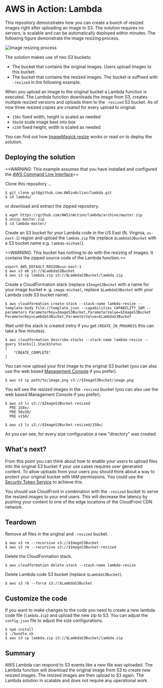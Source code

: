 # AWS in Action: Lambda

This repository demonstrates how you can create a bunch of resized images right after uploading an image to S3. The solution requires no servers, is scalable and can be automatically deployed within minutes. The following figure demonstrate the image resizing process.

![Image resizing process](./lambda_resize.png?raw=true "Image resizing process")

The solution makes use of two S3 buckets:

* The bucket that contains the original images. Users upload images to this bucket. 
* The bucket that contains the resized images. The bucket is suffixed with `-resized` in the following example.

When you upload an image to the original bucket a Lambda function is executed. The Lambda function downloads the image from S3, creates multiple resized versions and uploads them to the `-resized` S3 bucket. As of now three resized copies are created for every upload to original:

* `150x`  fixed width, height is scaled as needed
* `50x50` scale image best into box
* `x150` fixed height, width is scaled as needed

You can find out how [ImageMagick resize](http://www.imagemagick.org/Usage/resize/) works or read on to deploy the solution.

## Deploying the solution

==WARNING: This example assumes that you have installed and configured the [AWS Command Line Interface](https://aws.amazon.com/cli/)==

Clone this repository ...

```
$ git clone git@github.com:AWSinAction/lambda.git
$ cd lambda/
```

or download and extract the zipped repository.

```
$ wget https://github.com/AWSinAction/lambda/archive/master.zip
$ unzip master.zip
$ cd lambda-master/
```

Create an S3 bucket for your Lambda code in the US East (N. Virginia, `us-east-1`) region and upload the `lambda.zip` file (replace `$LambdaS3Bucket` with a S3 bucket name e.g. `lambda-michael`).

==WARNING: This bucket has nothing to do with the resizing of images. It contains the zipped source code of the Lambda function.==

```
export AWS_DEFAULT_REGION=us-east-1
$ aws s3 mb s3://$LambdaS3Bucket
$ aws s3 cp lambda.zip s3://$LambdaS3Bucket/lambda.zip
```

Create a CloudFormation stack (replace `$ImageS3Bucket` with a name for your image bucket e. g. `image-michael`, replace `$LambdaS3Bucket` with your Lambda code S3 bucket name).

```
$ aws cloudformation create-stack --stack-name lambda-resize --template-body file://template.json --capabilities CAPABILITY_IAM --parameters ParameterKey=ImageS3Bucket,ParameterValue=$ImageS3Bucket ParameterKey=LambdaS3Bucket,ParameterValue=$LambdaS3Bucket
```

Wait until the stack is created (retry if you get `CREATE_IN_PROGRESS` this can take a few minutes).

```
$ aws cloudformation describe-stacks --stack-name lambda-resize --query Stacks[].StackStatus
[
    "CREATE_COMPLETE"
]
```

You can now upload your first image to the original S3 bucket (you can also use the web based [Management Console](https://console.aws.amazon.com/s3) if you prefer).

```
$ aws s3 cp path/to/image.png s3://$ImageS3Bucket/image.png
```

You will see the resized images in the `-resized` bucket (you can also use the web based Management Console if you prefer).

```
$ aws s3 ls s3://$ImageS3Bucket-resized
  PRE 150x/
  PRE 50x50/
  PRE x150/
                           
$ aws s3 ls s3://$ImageS3Bucket-resized/150x/                           
```

As you can see, for every size configuration a new "directory" was created.

## What's next?

From this point you can think about how to enable your users to upload files into the original S3 bucket if your use cases requires user generated content. To allow uploads from your users you should think about a way to protect your original bucket with IAM permissions. You could use the [Security Token Service](http://docs.aws.amazon.com/STS/latest/APIReference/Welcome.html) to achieve this.

You should use CloudFront in combination with the `-resized` bucket to serve the resized images to your end users. This will decrease the latency by pushing your content to one of the edge locations of the CloudFront CDN network.

## Teardown

Remove all files in the original and `-resized` bucket.

```
$ aws s3 rm --recursive s3://$ImageS3Bucket
$ aws s3 rm --recursive s3://$ImageS3Bucket-resized
```

Delete the CloudFormation stack.

```
$ aws cloudformation delete-stack --stack-name lambda-resize
```

Delete Lambda code S3 bucket (replace `$LambdaS3Bucket`).

```
$ aws s3 rb --force s3://$LambdaS3Bucket
```

## Customize the code

If you want to make changes to the code you need to create a new lambda code file (`lambda.zip`) and upload the new zip to S3. You can adjust the `config.json` file to adjust the size configurations.

```
$ npm install
$ ./bundle.sh
$ aws s3 cp lambda.zip s3://$LambdaS3Bucket/lambda.zip
```

## Summary

AWS Lambda can respond to S3 events like a new file was uploaded. The Lambda function will download the original image from S3 to create new resized images. The resized images are then upload to S3 again. The Lambda solution in scalable and does not require any operational work.
